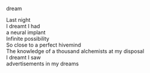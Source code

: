 dream

Last night<br> 
I dreamt I had<br> 
a neural implant<br>
Infinite possibility<br>
So close to a perfect hivemind<br>
The knowledge of a thousand alchemists at my disposal<br>
I dreamt I saw<br> 
advertisements in my dreams
